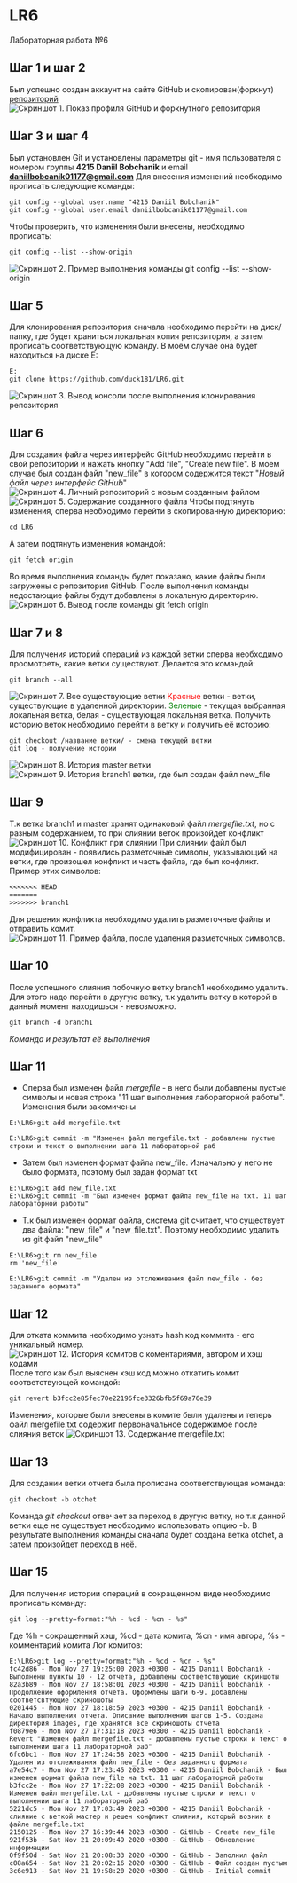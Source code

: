 # LR6
Лабораторная работа №6

## Шаг 1 и шаг 2
Был успешно создан аккаунт на сайте GitHub и скопирован(форкнут) [репозиторий](https://github.com/Kurtyanik/LR6/) 
![Скриншот 1. Показ профиля GitHub и форкнутного репозитория](/images/screenshot1.png)
## Шаг 3 и шаг 4
Был установлен Git и установлены параметры git - имя пользователя с номером группы **4215 Daniil Bobchanik** и email **daniilbobcanik01177@gmail.com**
Для внесения изменений необходимо прописать следующие команды:
```
git config --global user.name "4215 Daniil Bobchanik"
git config --global user.email daniilbobcanik01177@gmail.com
```
Чтобы проверить, что изменения были внесены, необходимо прописать:
```
git config --list --show-origin
```
![Скриншот 2. Пример выполнения команды git config --list --show-origin](/images/screenshot2.png)
## Шаг 5
Для клонирования репозитория сначала необходимо перейти на диск/папку, где будет храниться локальная копия репозитория, а затем прописать соответствующую команду. В моём случае она будет находиться на диске E:
```
E:
git clone https://github.com/duck181/LR6.git
```
![Скриншот 3. Вывод консоли после выполнения клонирования репозитория](/images/screenshot3.png)
## Шаг 6
Для создания файла через интерфейс GitHub необходимо перейти в свой репозиторий и нажать кнопку "Add file", "Create new file".
В моем случае был создан файл "new_file" в котором содержится текст "*Новый файл через интерфейс GitHub*"
![Скриншот 4. Личный репозиторий c новым созданным файлом](/images/screenshot4.png)
![Скриншот 5. Содержание созданного файла](/images/screenshot5.png)
Чтобы подтянуть изменения, сперва необходимо перейти в скопированную директорию:
```
cd LR6
```
А затем подтянуть изменения командой:
```
git fetch origin
```
Во время выполнения команды будет показано, какие файлы были загружены с репозитория GitHub. После выполнения команды недостающие файлы будут добавлены в локальную директорию.
![Скриншот 6. Вывод после команды git fetch origin](/images/screenshot6.png)
## Шаг 7 и 8
Для получения историй операций из каждой ветки сперва необходимо просмотреть, какие ветки существуют.
Делается это командой:
```
git branch --all
```
![Скриншот 7. Все существующие ветки](/images/screenshot7.png)
<span style="color: red">Красные</span> ветки - ветки, существующие в удаленной директории. <span style="color: green">Зеленые</span> - текущая выбранная локальная ветка, белая - существующая локальная ветка.
Получить историю веток необходимо перейти в ветку и получить её историю:
```
git checkout /название ветки/ - смена текущей ветки
git log - получение истории
```
![Скриншот 8. История master ветки](/images/screenshot8.png)
![Скриншот 9. История branch1 ветки, где был создан файл new_file](/images/screenshot9.png)
## Шаг 9
Т.к ветка branch1 и master хранят одинаковый файл *mergefile.txt*, но с разным содержанием, то при слиянии веток произойдет конфликт
![Скриншот 10. Конфликт при слиянии](/images/screenshot10.png)
При слиянии файл был модифицирован - появились разметочные символы, указывающий на ветки, где произошел конфликт и часть файла, где был конфликт. Пример этих символов:
```
<<<<<<< HEAD
=======
>>>>>>> branch1
```
Для решения конфликта необходимо удалить разметочные файлы и отправить комит. 
![Скриншот 11. Пример файла, после удаления разметочных символов.](/images/screenshot11.png)
## Шаг 10
После успешного слияния побочную ветку branch1 необходимо удалить. Для этого надо перейти в другую ветку, т.к удалить ветку в которой в данный момент находишься - невозможно. 
```
git branch -d branch1
```
*Команда и результат её выполнения*
## Шаг 11
- Сперва был изменен файл *mergefile* - в него были добавлены пустые символы и новая строка "11 шаг выполнения лабораторной работы". Изменения были закомичены
```
E:\LR6>git add mergefile.txt

E:\LR6>git commit -m "Изменен файл mergefile.txt - добавлены пустые строки и текст о выполнении шага 11 лабораторной раб
```
- Затем был изменен формат файла new_file. Изначально у него не было формата, поэтому был задан формат txt
```
E:\LR6>git add new_file.txt
E:\LR6>git commit -m "Был изменен формат файла new_file на txt. 11 шаг лабораторной работы"
```
- Т.к был изменен формат файла, система git считает, что существует два файла: "new_file" и "new_file.txt". Поэтому необходимо удалить из git файл "new_file"
```
E:\LR6>git rm new_file
rm 'new_file'

E:\LR6>git commit -m "Удален из отслеживания файл new_file - без заданного формата"
```
## Шаг 12
Для отката коммита необходимо узнать hash код коммита - его уникальный номер.
![Скриншот 12. История комитов с коментариями, автором и хэш кодами](/images/screenshot12.png)
После того как был выяснен хэш код можно откатить комит соответствующей командой:
```
git revert b3fcc2e85fec70e22196fce3326bfb5f69a76e39
```
Изменения, которые были внесены в комите были удалены и теперь файл mergefile.txt содержит первоначальное содержимое после слияния веток
![Скриншот 13. Содержание mergefile.txt](/images/screenshot11.png)
## Шаг 13
Для создании ветки отчета была прописана соответствующая команда:
```
git checkout -b otchet
```
Команда *git checkout* отвечает за переход в другую ветку, но т.к данной ветки еще не существует необходимо использовать опцию -b. В результате выполнения команды сначала будет создана ветка otchet, а затем произойдет переход в неё.
## Шаг 15
Для получения истории операций в сокращенном виде необходимо прописать команду:
```
git log --pretty=format:"%h - %cd - %cn - %s"
```
Где %h - сокращенный хэш, %cd - дата комита, %cn - имя автора, %s - комментарий комита
Лог комитов:
```
E:\LR6>git log --pretty=format:"%h - %cd - %cn - %s"
fc42d86 - Mon Nov 27 19:25:00 2023 +0300 - 4215 Daniil Bobchanik - Выполнены пункты 10 - 12 отчета, добавлены соответствующие скриншоты
82a3b89 - Mon Nov 27 18:58:01 2023 +0300 - 4215 Daniil Bobchanik - Продолжение оформления отчета. Оформлены шаги 6-9. Добавлены соответсвтующие скриношоты
0201445 - Mon Nov 27 18:18:59 2023 +0300 - 4215 Daniil Bobchanik - Начало выполнения отчета. Описание выполнения шагов 1-5. Создана директория images, где хранятся все скриношоты отчета
f0879e6 - Mon Nov 27 17:31:18 2023 +0300 - 4215 Daniil Bobchanik - Revert "Изменен файл mergefile.txt - добавлены пустые строки и текст о выполнении шага 11 лабораторной раб"
6fc6bc1 - Mon Nov 27 17:24:58 2023 +0300 - 4215 Daniil Bobchanik - Удален из отслеживания файл new_file - без заданного формата
a7e54c7 - Mon Nov 27 17:23:45 2023 +0300 - 4215 Daniil Bobchanik - Был изменен формат файла new_file на txt. 11 шаг лабораторной работы
b3fcc2e - Mon Nov 27 17:22:08 2023 +0300 - 4215 Daniil Bobchanik - Изменен файл mergefile.txt - добавлены пустые строки и текст о выполнении шага 11 лабораторной раб
5221dc5 - Mon Nov 27 17:03:49 2023 +0300 - 4215 Daniil Bobchanik - слияние с веткой мастер и решен конфликт слияния, который возник в файле mergefile.txt
2150125 - Mon Nov 27 16:39:44 2023 +0300 - GitHub - Create new_file
921f53b - Sat Nov 21 20:09:49 2020 +0300 - GitHub - Обновление информации
0f9f50d - Sat Nov 21 20:08:33 2020 +0300 - GitHub - Заполнил файл
c08a654 - Sat Nov 21 20:02:16 2020 +0300 - GitHub - Файл создан пустым
3c6e913 - Sat Nov 21 19:58:20 2020 +0300 - GitHub - Initial commit
```